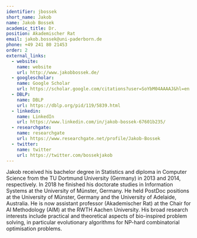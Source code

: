 ```yaml
---
identifier: jbossek
short_name: Jakob
name: Jakob Bossek
academic_title: Dr.
position: Akademischer Rat
email: jakob.bossek@uni-paderborn.de
phone: +49 241 80 21453
order: 2
external_links:
  - website:
    name: website
    url: http://www.jakobbossek.de/
  - googlescholar:
    name: Google Scholar
    url: https://scholar.google.com/citations?user=SoYbM04AAAAJ&hl=en
  - DBLP:
    name: DBLP
    url: https://dblp.org/pid/119/5839.html
  - linkedin:
    name: LinkedIn
    url: https://www.linkedin.com/in/jakob-bossek-67601b235/
  - researchgate:
    name: researchgate
    url: https://www.researchgate.net/profile/Jakob-Bossek
  - twitter:
    name: twitter
    url: https://twitter.com/bossekjakob
---
```

Jakob received his bachelor degree in Statistics and diploma in Computer Science from the TU Dortmund University (Germany) in 2013 and 2014, respectively. In 2018 he finished his doctorate studies in Information Systems at the University of Münster, Germany. He held PostDoc positions at the University of Münster, Germany and the University of Adelaide, Australia. He is now assistant professor (Akademischer Rat) at the Chair for AI Methodology (AIM) at the RWTH Aachen University. His broad research interests include practical and theoretical aspects of bio-inspired problem solving, in particular evolutionary algorithms for NP-hard combinatorial optimisation problems.
